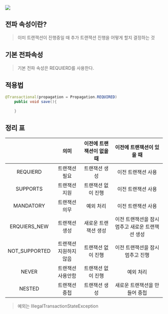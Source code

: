 ![](https://velog.velcdn.com/images/dkssudrhd/post/f94dcede-4d74-4a3a-990e-3ee8cc2e2e93/image.png)


## 전파 속성이란?
> 이미 트랜잭션이 진행중일 때 추가 트랜잭션 진행을 어떻게 할지 결정하는 것

## 기본 전파속성
> 기본 전파 속성은 REQUIERD를 사용한다.

## 적용법 
```java
@Transactional(propagation = Propagation.REQUIRED)
    public void save(){
    
    }
```



## 정리 표
| |의미|이전에 트랜잭션이 없을 때 |이전에 트랜잭션이 있을 때|
|:---:|:---:|:---:|:---:|
| REQUIERD | 트랜잭션 필요 | 트랜잭션 생성 | 이전 트랜잭션 사용
| SUPPORTS | 트랜잭션 지원 | 트랜잭션 없이 진행 | 이전 트랜잭션 사용	
| MANDATORY | 트랜잭션 의무 | 예외 처리 | 이전 트랜잭션 사용
| ERQUIERS_NEW | 트랜잭션 생성| 새로운 트랜잭션 생성 | 이전 트랜잭션을 잠시 멈추고 새로운 트랜잭션 생성
| NOT_SUPPORTED | 트랜잭션 지원하지 않음 | 트랜잭션 없이 진행 | 이전 트랜잭션을 잠시 멈추고 진행
| NEVER | 트랜잭션 사용안함 | 트랜잭션 없이 진행| 예외 처리
| NESTED | 트랜잭션 중첩| 트랜잭션 생성| 새로운 트랜잭션을 만들어 중첩
> 예외는 IllegalTransactionStateException
